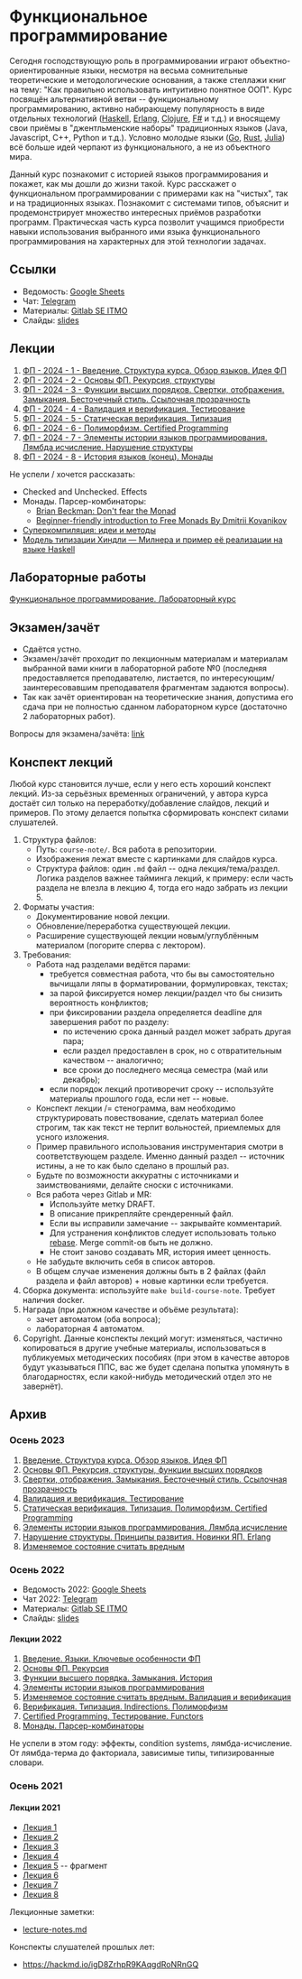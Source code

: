 # Функциональное программирование

Сегодня господствующую роль в программировании играют объектно-ориентированные языки, несмотря на весьма сомнительные теоретические и методологические основания, а также стеллажи книг на тему: "Как правильно использовать интуитивно понятное ООП". Курс посвящён альтернативной ветви -- функциональному программированию, активно набирающему популярность в виде отдельных технологий ([Haskell](https://en.wikipedia.org/wiki/Haskell), [Erlang](https://en.wikipedia.org/wiki/Erlang_(programming_language)), [Clojure](https://en.wikipedia.org/wiki/Clojure), [F#](https://en.wikipedia.org/wiki/F_Sharp_(programming_language)) и т.д.) и вносящему свои приёмы в "джентльменские наборы" традиционных языков (Java, Javascript, C++, Python и т.д.). Условно молодые языки ([Go](https://en.wikipedia.org/wiki/Go_(programming_language)), [Rust](https://en.wikipedia.org/wiki/Rust_(programming_language)), [Julia](https://en.wikipedia.org/wiki/Julia_(programming_language))) всё больше идей черпают из функционального, а не из объектного мира.

Данный курс познакомит с историей языков программирования и покажет, как мы дошли до жизни такой. Курс расскажет о функциональном программировании с примерами как на "чистых", так и на традиционных языках. Познакомит с системами типов, объяснит и продемонстрирует множество интересных приёмов разработки программ. Практическая часть курса позволит учащимся приобрести навыки использования выбранного ими языка функционального программирования на характерных для этой технологии задачах.

## Ссылки

- Ведомость: [Google Sheets](https://docs.google.com/spreadsheets/d/1xx0OW1P2IBy_2-dyahEjppXeMbZ6GqO0Q2X_PUFFU_I/edit)
- Чат: [Telegram](https://t.me/+qSLHWqMAAgE2ZmM0)
- Материалы: [Gitlab SE ITMO](https://gitlab.se.ifmo.ru/functional-programming/main)
- Слайды: [slides](http://fp.edu.swampbuds.me)

## Лекции

1. [ФП - 2024 - 1 - Введение. Структура курса. Обзор языков. Идея ФП](https://youtu.be/n6Hi52yk-lM)
2. [ФП - 2024 - 2 - Основы ФП. Рекурсия, структуры](https://youtu.be/bhoYCWAKHuo)
3. [ФП - 2024 - 3 - Функции высших порядков. Свертки, отображения. Замыкания. Бесточечный стиль. Ссылочная прозрачность](https://youtu.be/gbmb6jGc1rY)
4. [ФП - 2024 - 4 - Валидация и верификация. Тестирование](https://youtu.be/1Y-lSpH9REI)
5. [ФП - 2024 - 5 - Статическая верификация. Типизация](https://youtu.be/ZqP92bqGM0Y)
6. [ФП - 2024 - 6 - Полиморфизм. Certified Programming](https://youtu.be/KyJqYxDXmYw)
7. [ФП - 2024 - 7 - Элементы истории языков программирования. Лямбда исчисление. Нарушение структуры](https://youtu.be/IHCDTgChO9c)
8. [ФП - 2024 - 8 - История языков (конец). Монады](https://youtu.be/oDMA1AHqa04)

Не успели / хочется рассказать:

- Checked and Unchecked. Effects
- Монады. Парсер-комбинаторы:
    - [Brian Beckman: Don't fear the Monad](https://youtu.be/ZhuHCtR3xq8?si=iWDlVoZJUm10vXN4)
    - [Beginner-friendly introduction to Free Monads By Dmitrii Kovanikov](https://youtu.be/JPs0NRRIqUU?si=lukdDuPM-bpGS61d)
- [Суперкомпиляция: идеи и методы](https://www.fprog.ru/2011/issue7/)
- [Модель типизации Хиндли — Милнера и пример её реализации на языке Haskell](https://www.fprog.ru/2010/issue5/roman-dushkin-hindley-milner/)

## Лабораторные работы

[Функциональное программирование. Лабораторный курс](laboratory-course.md)

## Экзамен/зачёт

- Сдаётся устно.
- Экзамен/зачёт проходит по лекционным материалам и материалам выбранной вами книги в лабораторной работе №0 (последняя предоставляется преподавателю, листается, по интересующим/заинтересовавшим преподавателя фрагментам задаются вопросы).
- Так как зачёт ориентирован на теоретические знания, допустима его сдача при не полностью сданном лабораторном курсе (достаточно 2 лабораторных работ).

Вопросы для экзамена/зачёта: [link](questions.md)

## Конспект лекций

Любой курс становится лучше, если у него есть хороший конспект лекций. Из-за серьёзных временных ограничений, у автора курса достаёт сил только на переработку/добавление слайдов, лекций и примеров. По этому делается попытка сформировать конспект силами слушателей.

1. Структура файлов:
    - Путь: `course-note/`. Вся работа в репозитории.
    - Изображения лежат вместе с картинками для слайдов курса.
    - Структура файлов: один `.md` файл -- одна лекция/тема/раздел. Логика разделов важнее тайминга лекций, к примеру: если часть раздела не влезла в лекцию 4, тогда его надо забрать из лекции 5.
1. Форматы участия:
    - Документирование новой лекции.
    - Обновление/переработка существующей лекции.
    - Расширение существующей лекции новым/углублённым материалом (погорите сперва с лектором).
1. Требования:
    - Работа над разделами ведётся парами:
        - требуется совместная работа, что бы вы самостоятельно вычищали ляпы в форматировании, формулировках, текстах;
        - за парой фиксируется номер лекции/раздел что бы снизить вероятность конфликтов;
        - при фиксировании раздела определяется deadline для завершения работ по разделу:
            - по истечению срока данный раздел может забрать другая пара;
            - если раздел предоставлен в срок, но с отвратительным качеством -- аналогично;
            - все сроки до последнего месяца семестра (май или декабрь);
        - если порядок лекций противоречит сроку -- используйте материалы прошлого года, если нет -- новые.
    - Конспект лекции /= стенограмма, вам необходимо структурировать повествование, сделать материал более строгим, так как текст не терпит вольностей, приемлемых для усного изложения.
    - Пример правильного использования инструментария смотри в соответствующем разделе. Именно данный раздел -- источник истины, а не то как было сделано в прошлый раз.
    - Будьте по возможности аккуратны с источниками и заимствованиями, делайте сноски с источниками.
    - Вся работа через Gitlab и MR:
        - Используйте метку DRAFT.
        - В описание прикрепляйте срендеренный файл.
        - Если вы исправили замечание -- закрывайте комментарий.
        - Для устранения конфликтов следует использовать только [rebase](https://www.atlassian.com/git/tutorials/merging-vs-rebasing). Merge commit-ов быть не должно.
        - Не стоит заново создавать MR, история имеет ценность.
    - Не забудьте включить себя в список авторов.
    - В общем случае изменения должны быть в 2 файлах (файл раздела и файл авторов) + новые картинки если требуется.
1. Сборка документа: используйте `make build-course-note`. Требует наличия docker.
1. Награда (при должном качестве и объёме результата):
    - зачет автоматом (оба вопроса);
    - лабораторная 4 автоматом.
1. Copyright. Данные конспекты лекций могут: изменяться, частично копироваться в другие учебные материалы, использоваться в публикуемых методических пособиях (при этом в качестве авторов будут указываться ППС, вас же будет сделана попытка упомянуть в благодарностях, если какой-нибудь методический отдел это не завернёт).

## Архив

### Осень 2023

1. [Введение. Структура курса. Обзор языков. Идея ФП](https://youtu.be/UIX9Nm1GwBs)
1. [Основы ФП. Рекурсия, структуры, функции высших порядков](https://youtu.be/QnBX7PJ0Aas)
1. [Свертки, отображения. Замыкания. Бесточечный стиль. Ссылочная прозрачность](https://youtu.be/V-H_nqNXJus)
1. [Валидация и верификация. Тестирование](https://youtu.be/SvBmhaVvYz8)
1. [Статическая верификация. Типизация. Полиморфизм. Certified Programming](https://youtu.be/l_AhLhAq_XE)
1. [Элементы истории языков программирования. Лямбда исчисление](https://youtu.be/BFn9HyxUpow)
1. [Нарушение структуры. Принципы развития. Новинки ЯП. Erlang](https://youtu.be/QF3P3EbIAOQ)
1. [Изменяемое состояние считать вредным](https://youtu.be/kEshY2i-wLI)

### Осень 2022

- Ведомость 2022: [Google Sheets](https://docs.google.com/spreadsheets/d/13Pet5yMowIkK-Pm8aU5S7QhF4dP6W_ieeIP8AP8Hvlc/edit)
- Чат 2022: [Telegram](https://t.me/+NqH9ikiN9u44N2My)
- Материалы: [Gitlab SE ITMO](https://gitlab.se.ifmo.ru/functional-programming/main)
- Слайды: [slides](http://fp.edu.swampbuds.me)

#### Лекции 2022

1. [Введение. Языки. Ключевые особенности ФП](https://youtu.be/fq2KVCpUPVM)
2. [Основы ФП. Рекурсия](https://youtu.be/r-aXDL1CXqw)
3. [Функции высшего порядка. Замыкания. История](https://youtu.be/9y9NO_p7pJE)
4. [Элементы истории языков программирования](https://youtu.be/ELw4la1zPxs)
5. [Изменяемое состояние считать вредным. Валидация и верификация](https://youtu.be/SV24vXvz800)
6. [Верификация. Типизация. Indirections. Полиморфизм](https://youtu.be/1xJUp8kzz-Q)
7. [Certified Programming. Тестирование. Functors](https://youtu.be/IG32uVjf_7Y)
8. [Монады. Парсер-комбинаторы](https://youtu.be/ZiYjD-AzHH0)

Не успели в этом году: эффекты, condition systems, лямбда-исчисление. От лямбда-терма до факториала, зависимые типы, типизированные словари.

### Осень 2021

#### Лекции 2021

- [Лекция 1](https://youtu.be/gG-XKIE1Y6o)
- [Лекция 2](https://youtu.be/RP_jvctDig8)
- [Лекция 3](https://youtu.be/QxXhcWLB6g8)
- [Лекция 4](https://youtu.be/wLfeQvrh5H8)
- [Лекция 5](https://youtu.be/1MKkzdZzZRU) -- фрагмент
- [Лекция 6](https://youtu.be/EUluqpZ02hE)
- [Лекция 7](https://youtu.be/QIoru727sfY)
- [Лекция 8](https://youtu.be/LcfoX7MgWws)

Лекционные заметки:

- [lecture-notes.md](lecture-notes.md)

Конспекты слушателей прошлых лет:

- <https://hackmd.io/igD8ZrhpR9KAqgdRoNRnGQ>
